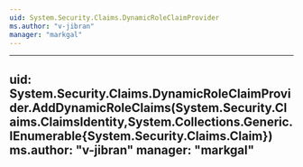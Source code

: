 ```yaml
---
uid: System.Security.Claims.DynamicRoleClaimProvider
ms.author: "v-jibran"
manager: "markgal"
---
```


---
uid: System.Security.Claims.DynamicRoleClaimProvider.AddDynamicRoleClaims(System.Security.Claims.ClaimsIdentity,System.Collections.Generic.IEnumerable{System.Security.Claims.Claim})
ms.author: "v-jibran"
manager: "markgal"
---
